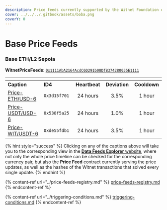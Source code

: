 ```yaml
---
description: Price feeds currently supported by the Witnet Foundation on the BASE ecosystem
cover: ../../../.gitbook/assets/boba.png
coverY: 0
---
```


# Base Price Feeds

### Base ETH/L2 Sepoia

**WitnetPriceFeeds**: [`0x1111AbA2164AcdC6D291b08DfB374280035E1111`](https://base-sepolia.blockscout.com/address/0x1111AbA2164AcdC6D291b08DfB374280035E1111)

<table data-header-hidden><thead><tr><th width="209"></th><th width="141"></th><th width="116" align="center"></th><th width="108" align="center"></th><th width="116" align="center"></th></tr></thead><tbody><tr><td><strong>Caption</strong></td><td><strong>ID4</strong></td><td align="center"><strong>Heartbeat</strong></td><td align="center"><strong>Deviation</strong></td><td align="center"><strong>Cooldown</strong></td></tr><tr><td><a href="https://feeds.witnet.io/feeds/base-sepolia_eth-usd_6">Price-ETH/USD-6</a></td><td><code>0x3d15f701</code></td><td align="center">24 hours</td><td align="center">3.5%</td><td align="center">1 hour</td></tr><tr><td><a href="https://feeds.witnet.io/feeds/base-sepolia_usdt-usd_6">Price-USDT/USD-6</a></td><td><code>0x538f5a25</code></td><td align="center">24 hours</td><td align="center">1.0%</td><td align="center">1 hour</td></tr><tr><td><a href="https://feeds.witnet.io/feeds/base-sepolia_wit-usdt_6">Price-WIT/USDT-6</a></td><td><code>0xde55fdb1</code></td><td align="center">24 hours</td><td align="center">3.5%</td><td align="center">1 hour</td></tr></tbody></table>

{% hint style="success" %}
Clicking on any of the captions above will take you to the corresponding view in the [**Data Feeds Explorer** website](https://feeds.witnet.io), where not only the whole price timeline can be checked for the corresponding currency pair, but also the **Price Feed** contract currently serving the price updates, as well as the hashes of the Witnet transactions that solved every single update.
{% endhint %}

{% content-ref url="../price-feeds-registry.md" %}
[price-feeds-registry.md](../price-feeds-registry.md)
{% endcontent-ref %}

{% content-ref url="../triggering-conditions.md" %}
[triggering-conditions.md](../triggering-conditions.md)
{% endcontent-ref %}
